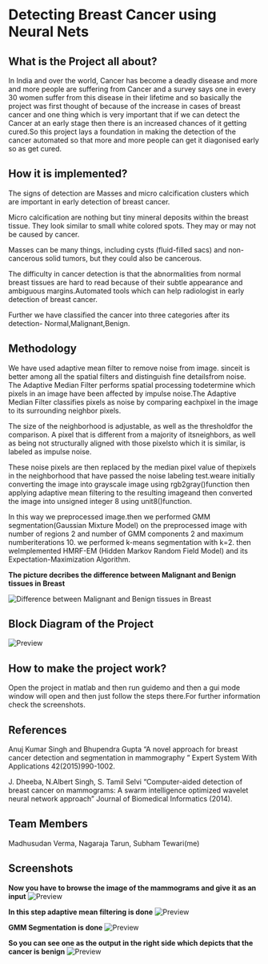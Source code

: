 # Detecting Breast Cancer using Neural Nets

## What is the Project all about?
In India and over the world, Cancer has become a deadly disease and more and more people are suffering from Cancer and a survey says one in every 30 women suffer from this disease in their lifetime and so basically the project was first thought of because of the increase in cases of breast cancer and one thing which is very important that if we can detect the Cancer at an early stage then there is an increased chances of it getting cured.So this project lays a foundation in making the detection of the cancer automated so that more and more people can get it diagonised early so as get cured.

## How it is implemented?

The signs of detection are Masses and micro calcification clusters which are important in early detection of breast cancer.

Micro calcification are nothing but tiny mineral deposits within the breast tissue. They look similar to small white colored spots. They may or may not be caused by cancer.

Masses can be many things, including cysts (fluid-filled sacs) and non-cancerous solid tumors, but they could also be cancerous.

The difficulty in cancer detection is that the abnormalities from normal breast tissues are hard to read because of their subtle appearance and ambiguous margins.Automated tools which can help radiologist in early detection of breast cancer.

Further we have classified the cancer into three categories after its detection- Normal,Malignant,Benign.

## Methodology

We​ ​have​ ​used​ ​adaptive​ ​mean​ ​filter​ ​to​ ​remove​ ​noise​ ​from​ ​image.​ ​since​ ​it​ ​is​ ​better among​ ​all​ ​the​ ​spatial​ ​filters​ ​and​ ​distinguish​ ​fine​ ​details​ ​from​ ​noise.​
​The​ ​Adaptive Median​ ​Filter​ ​performs​ ​spatial​ ​processing​ ​to​ ​determine​ ​which​ ​pixels​ ​in​ ​an​ ​image have​ ​been​ ​affected​ ​by​ ​impulse​ ​noise.​ ​The​ ​Adaptive​ ​Median​ ​Filter​ ​classifies​ ​pixels as​ ​noise​ ​by​ ​comparing​ ​each​ ​pixel​ ​in​ ​the​ ​image​ ​to​ ​its​ ​surrounding​ ​neighbor​ ​pixels. 

The​ ​size​ ​of​ ​the​ ​neighborhood​ ​is​ ​adjustable,​ ​as​ ​well​ ​as​ ​the​ ​threshold​ ​for​ ​the comparison.​ ​A​ ​pixel​ ​that​ ​is​ ​different​ ​from​ ​a​ ​majority​ ​of​ ​its​ ​neighbors,​ ​as​ ​well​ ​as being​ ​not​ ​structurally​ ​aligned​ ​with​ ​those​ ​pixels​ ​to​ ​which​ ​it​ ​is​ ​similar,​ ​is​ ​labeled​ ​as impulse​ ​noise.

​These​ ​noise​ ​pixels​ ​are​ ​then​ ​replaced​ ​by​ ​the​ ​median​ ​pixel​ ​value​ ​of the​ ​pixels​ ​in​ ​the​ ​neighborhood​ ​that​ ​have​ ​passed​ ​the​ ​noise​ ​labeling​ ​test.we​ ​are initially​ ​converting​ ​the​ ​image​ ​into​ ​grayscale​ ​image​ ​using​ ​rgb2gray()​ ​function​ ​then ​​applying​ ​adaptive​ ​mean​ ​filtering​ ​to​ ​the​ ​resulting​ ​image​ ​and​ ​then​ ​converted​ ​the image​ ​into​ ​unsigned​ ​integer​ ​8​ ​using​ ​unit8()​ ​function.

​In​ ​this​ ​way​ ​we​ ​preprocessed image.then​ ​we​ ​performed​ ​GMM​ ​segmentation(Gaussian​ ​Mixture​ ​Model)​ ​on​ ​the preprocessed​ ​image​ ​with​ ​number​ ​of​ ​regions​ ​2​ ​and​ ​number​ ​of​ ​GMM​ ​components 2​ ​and​ ​maximum​ ​number​ ​iterations​ ​10.​ ​we​ ​performed​ ​k-means​ ​segmentation​ ​with k=2.​ ​then​ ​we​ ​Implemented​ ​HMRF-EM​ ​(Hidden​ ​Markov​ ​Random​ ​Field​ ​Model)​ ​and its​ ​Expectation-Maximization​ ​Algorithm. 
 

**The picture decribes the difference between Malignant and Benign tissues in Breast**

![Difference between Malignant and Benign tissues in Breast](https://raw.githubusercontent.com/st186/Breast-cancer-detection-using-Neural-networks/fca5059fa43d76a5cce9a39968f6b0d5e1051cfd/cancer2.PNG)

## Block Diagram of the Project

![Preview](https://raw.githubusercontent.com/st186/Breast-cancer-detection-using-Neural-networks/7cccc44b3ce4a51219e97df4f18da6147367996a/cancer.PNG)

## How to make the project work?

Open the project in matlab and then run guidemo and then a gui mode window will open and then just follow the steps there.For further information check the screenshots.

## References 

Anuj Kumar Singh and Bhupendra Gupta “A novel approach for breast cancer detection and segmentation in mammography ”  Expert System With Applications 42(2015)990-1002.

J. Dheeba, N.Albert Singh, S. Tamil Selvi “Computer-aided detection of breast cancer on mammograms: A swarm intelligence optimized wavelet neural network approach” Journal of Biomedical Informatics (2014).

## Team Members 

Madhusudan Verma,
Nagaraja Tarun,
Subham Tewari(me)

## Screenshots

**Now you have to browse the image of the mammograms and give it as an input**
![Preview](https://raw.githubusercontent.com/st186/Breast-cancer-detection-using-Neural-networks/457045e96b1177a41e9f641c5319499b79234bf5/Screenshot%20(12).png)

**In this step adaptive mean filtering is done**
![Preview](https://raw.githubusercontent.com/st186/Breast-cancer-detection-using-Neural-networks/457045e96b1177a41e9f641c5319499b79234bf5/Screenshot%20(13).png)

**GMM Segmentation is done**
![Preview](https://raw.githubusercontent.com/st186/Breast-cancer-detection-using-Neural-networks/457045e96b1177a41e9f641c5319499b79234bf5/Screenshot%20(14).png)

**So you can see one as the output in the right side which depicts that the cancer is benign**
![Preview](https://raw.githubusercontent.com/st186/Breast-cancer-detection-using-Neural-networks/457045e96b1177a41e9f641c5319499b79234bf5/Screenshot%20(15).png)
